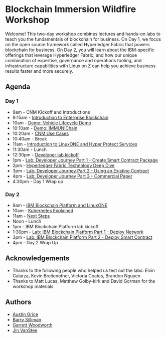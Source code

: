 # Blockchain Immersion Wildfire Workshop
Welcome! This two-day workshop combines lectures and hands-on labs to teach you the fundamentals of blockchain for business. On Day 1, we focus on the open source framework called Hyperledger Fabric that powers blockchain for business. On Day 2, you will learn about the IBM-specific offerings that leverage Hyperledger Fabric, and how our unique combination of expertise, governance and operations tooling, and infrastructure capabilities with Linux on Z can help you achieve business results faster and more securely.

## Agenda

### Day 1
* 9am -  CNM Kickoff and Introductions
* 9:15am - [Introduction to Enterprise Blockchain](files/BlockchainExplainedCNM.pdf)
* 10am -  [Demo: Vehicle Lifecycle Demo](files/Vehicle_Lifecycle_Demo.pdf)
* 10:10am - [Demo: IMMUNIChain](docs/immunichain-home.md)
* 10:20am - [CNM Use Cases](files/BlockchainUseCasesCNM.pdf)
* 10:40am - Break
* 11am - [Introduction to LinuxONE and Hyper Protect Services](files/LinuxONEHP.pdf)
* 11:30am - Lunch
* 12:30pm - [Developer lab kickoff](files/UsingIBMBlockchainPlatform.pdf)
* 1pm - [Lab: Developer Journey Part 1 - Create Smart Contract Package](files/IBP_Lab1.pdf)
* 2pm - [Hyperledger Fabric Technology Deep Dive](files/HyperledgerFabricDeepDive.pdf)
* 3pm  -  [Lab: Developer Journey Part 2 - Using an Existing Contract](files/IBP_Lab2.pdf)
* 4pm -   [Lab: Developer Journey Part 3 - Commercial Paper](files/IBP_Lab3.pdf)
* 4:30pm -     Day 1 Wrap up

### Day 2
* 9am - [IBM Blockchain Platform and LinuxONE](files/BlockchainPlatform.pdf)
* 10am - [Kubernetes Explained](files/Kubernetes_Explained_Woodworth.pdf)
* 11am - [Next Steps](files/BlockchainNextSteps_PR.pdf)
* Noon - Lunch
* 1pm - IBM Blockchain Platform lab kickoff
* 1:30pm - [Lab: IBM Blockchain Platform Part 1 - Deploy Network](ibpconsole.md)
* 3pm - [Lab: IBM Blockchain Platform Part 2 - Deploy Smart Contract](ibpdeploy.md)
* 4pm - Day 2 Wrap Up

## Acknowledgements

* Thanks to the following people who helped us test out the labs: Elvin Galarza, Kevin Breitenother, Victoria Coates, Brandon Nguyen
* Thanks to Matt Lucas, Matthew Golby-kirk and David Gorman for the workshop materials

## Authors
* [Austin Grice](mailto:austin.grice@ibm.com)
* [Barry Silliman](mailto:silliman@us.ibm.com)
* [Garrett Woodworth](mailto:garrett.lee.woodworth@ibm.com)
* [Jin VanStee](mailto:jinxiong@us.ibm.com)
